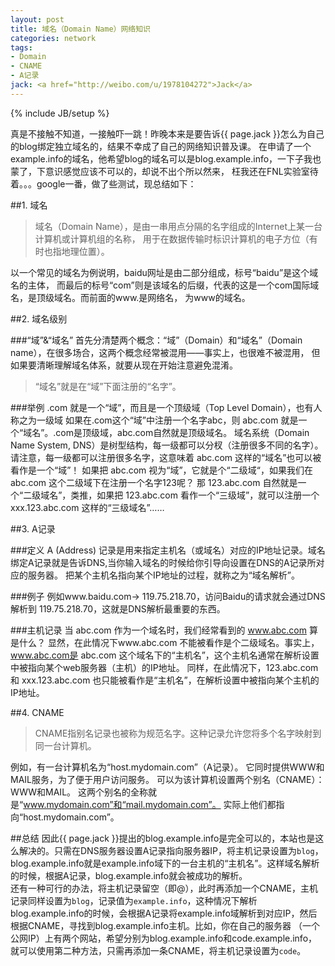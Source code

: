 ```yaml
---
layout: post
title: 域名（Domain Name）网络知识
categories: network
tags:
- Domain
- CNAME
- A记录
jack: <a href="http://weibo.com/u/1978104272">Jack</a>
---
```

{% include JB/setup %}

真是不接触不知道，一接触吓一跳！昨晚本来是要告诉{{ page.jack }}怎么为自己的blog绑定独立域名的，结果不幸成了自己的网络知识普及课。
在申请了一个example.info的域名，他希望blog的域名可以是blog.example.info，一下子我也蒙了，下意识感觉应该不可以的，却说不出个所以然来，
枉我还在FNL实验室待着。。。google一番，做了些测试，现总结如下：

##1. 域名
>域名（Domain Name），是由一串用点分隔的名字组成的Internet上某一台计算机或计算机组的名称，
>用于在数据传输时标识计算机的电子方位（有时也指地理位置）。  

以一个常见的域名为例说明，baidu网址是由二部分组成，标号“baidu”是这个域名的主体，
而最后的标号“com”则是该域名的后缀，代表的这是一个com国际域名，是顶级域名。而前面的www.是网络名， 为www的域名。

##2. 域名级别

###“域”&“域名”
首先分清楚两个概念：“域”（Domain）和“域名”（Domain name），在很多场合，这两个概念经常被混用——事实上，也很难不被混用，
但如果要清晰理解域名体系，就要从现在开始注意避免混淆。

>“域名”就是在“域”下面注册的“名字”。

###举例
.com 就是一个“域”，而且是一个顶级域（Top Level Domain），也有人称之为一级域
如果在.com这个“域”中注册一个名字abc，则 abc.com 就是一个“域名”。.com是顶级域，abc.com自然就是顶级域名。
域名系统（Domain Name System, DNS）是树型结构，每一级都可以分杈（注册很多不同的名字）。
请注意，每一级都可以注册很多名字，这意味着 abc.com 这样的“域名”也可以被看作是一个“域”！
如果把 abc.com 视为“域”，它就是个“二级域“，如果我们在 abc.com 这个二级域下在注册一个名字123呢？
那 123.abc.com 自然就是一个“二级域名”，类推，如果把 123.abc.com 看作一个“三级域”，就可以注册一个xxx.123.abc.com 这样的“三级域名”……  

##3. A记录

###定义
A (Address) 记录是用来指定主机名（或域名）对应的IP地址记录。域名绑定A记录就是告诉DNS,当你输入域名的时候给你引导向设置在DNS的A记录所对应的服务器。
把某个主机名指向某个IP地址的过程，就称之为“域名解析”。

###例子
例如www.baidu.com-> 119.75.218.70，访问Baidu的请求就会通过DNS解析到 119.75.218.70，这就是DNS解析最重要的东西。

###主机记录
当 abc.com 作为一个域名时，我们经常看到的 www.abc.com 算是什么？
显然，在此情况下www.abc.com 不能被看作是个二级域名。事实上， www.abc.com是 abc.com 这个域名下的“主机名”，这个主机名通常在解析设置中被指向某个web服务器（主机）的IP地址。
同样，在此情况下，123.abc.com 和 xxx.123.abc.com 也只能被看作是“主机名”，在解析设置中被指向某个主机的IP地址。

##4. CNAME
>CNAME指别名记录也被称为规范名字。这种记录允许您将多个名字映射到同一台计算机。

例如，有一台计算机名为“host.mydomain.com”（A记录）。 它同时提供WWW和MAIL服务，为了便于用户访问服务。
可以为该计算机设置两个别名（CNAME）：WWW和MAIL。 这两个别名的全称就是“www.mydomain.com”和“mail.mydomain.com”。
实际上他们都指向“host.mydomain.com”。

##总结
因此{{ page.jack }}提出的blog.example.info是完全可以的，本站也是这么解决的。只需在DNS服务器设置A记录指向服务器IP，将主机记录设置为`blog`，
blog.example.info就是example.info域下的一台主机的“主机名”。这样域名解析的时候，根据A记录，blog.example.info就会被成功的解析。  
还有一种可行的办法，将主机记录留空（即@），此时再添加一个CNAME，主机记录同样设置为`blog`，记录值为`example.info`，这种情况下解析
blog.example.info的时候，会根据A记录将example.info域解析到对应IP，然后根据CNAME，寻找到blog.example.info主机。比如，你在自己的服务器
（一个公网IP）上有两个网站，希望分别为blog.example.info和code.example.info，就可以使用第二种方法，只需再添加一条CNAME，将主机记录设置为`code`。
